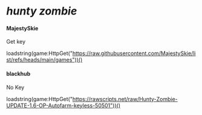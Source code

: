 # ***hunty zombie***

#### MajestySkie

Get key

loadstring(game:HttpGet("https://raw.githubusercontent.com/MajestySkie/list/refs/heads/main/games"))()

#### blackhub

No Key

loadstring(game:HttpGet("https://rawscripts.net/raw/Hunty-Zombie-UPDATE-1.6-OP-Autofarm-keyless-50501"))()

